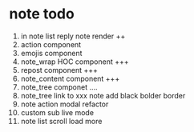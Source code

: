 # note todo
1. in note list reply note render ++
2. action component
3. emojis component
4. note_wrap HOC component  +++
5. repost component +++
6. note_content component +++
7. note_tree componet ....
8. note_tree link to xxx note add black bolder border
9. note action modal refactor
10. custom sub live mode
11. note list scroll load more
